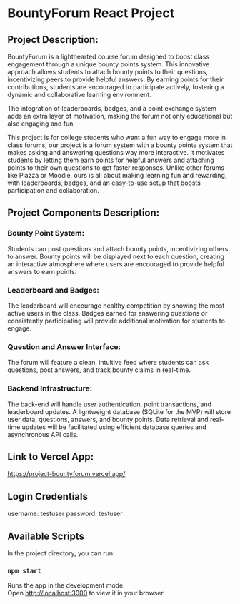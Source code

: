 # BountyForum React Project

## Project Description:
BountyForum is a lighthearted course forum designed to boost class engagement through a unique bounty points system. This innovative approach allows students to attach bounty points to their questions, incentivizing peers to provide helpful answers. By earning points for their contributions, students are encouraged to participate actively, fostering a dynamic and collaborative learning environment.

The integration of leaderboards, badges, and a point exchange system adds an extra layer of motivation, making the forum not only educational but also engaging and fun.

This project is for college students who want a fun way to engage more in class forums, our project is a forum system with a bounty points system that makes asking and answering questions way more interactive. It motivates students by letting them earn points for helpful answers and attaching points to their own questions to get faster responses. Unlike other forums like Piazza or Moodle, ours is all about making learning fun and rewarding, with leaderboards, badges, and an easy-to-use setup that boosts participation and collaboration.

## Project Components Description:
### Bounty Point System: 
Students can post questions and attach bounty points, incentivizing others to answer. Bounty points will be displayed next to each question, creating an interactive atmosphere where users are encouraged to provide helpful answers to earn points.

### Leaderboard and Badges: 
The leaderboard will encourage healthy competition by showing the most active users in the class. Badges earned for answering questions or consistently participating will provide additional motivation for students to engage.

### Question and Answer Interface: 
The forum will feature a clean, intuitive feed where students can ask questions, post answers, and track bounty claims in real-time.

### Backend Infrastructure: 
The back-end will handle user authentication, point transactions, and leaderboard updates. A lightweight database (SQLite for the MVP) will store user data, questions, answers, and bounty points. Data retrieval and real-time updates will be facilitated using efficient database queries and asynchronous API calls.

## Link to Vercel App:
https://project-bountyforum.vercel.app/

## Login Credentials
username: testuser
password: testuser

## Available Scripts

In the project directory, you can run:

### `npm start`

Runs the app in the development mode.\
Open [http://localhost:3000](http://localhost:3000) to view it in your browser.

